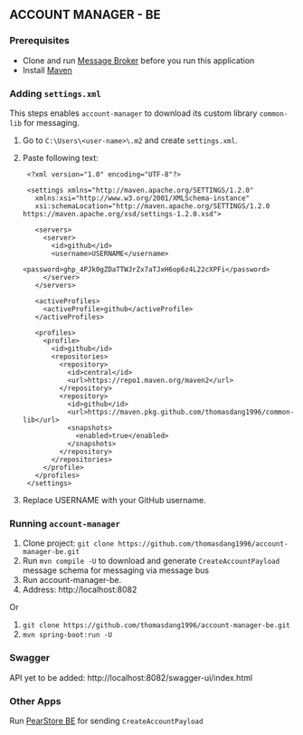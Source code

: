 ## ACCOUNT MANAGER - BE

### Prerequisites

- Clone and run [Message Broker](https://github.com/thomasdang1996/message-broker.git) before you run this application
- Install [Maven](https://www.baeldung.com/install-maven-on-windows-linux-mac)

### Adding `settings.xml`

This steps enables `account-manager` to download its custom library `common-lib` for messaging.

1) Go to `C:\Users\<user-name>\.m2` and create `settings.xml`.
2) Paste following text:

    ```
     <?xml version="1.0" encoding="UTF-8"?>
     
     <settings xmlns="http://maven.apache.org/SETTINGS/1.2.0"
       xmlns:xsi="http://www.w3.org/2001/XMLSchema-instance"
       xsi:schemaLocation="http://maven.apache.org/SETTINGS/1.2.0 https://maven.apache.org/xsd/settings-1.2.0.xsd">
     
       <servers>
         <server>
           <id>github</id>
           <username>USERNAME</username>
           <password>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</password>
         </server>
       </servers>
     
       <activeProfiles>
         <activeProfile>github</activeProfile>
       </activeProfiles>
     
       <profiles>
         <profile>
           <id>github</id>
           <repositories>
             <repository>
               <id>central</id>
               <url>https://repo1.maven.org/maven2</url>
             </repository>
             <repository>
               <id>github</id>
               <url>https://maven.pkg.github.com/thomasdang1996/common-lib</url>
               <snapshots>
                 <enabled>true</enabled>
               </snapshots>
             </repository>
           </repositories>
         </profile>
       </profiles>
     </settings>
    ```

3) Replace USERNAME with your GitHub username.

### Running `account-manager`

1) Clone project: `git clone https://github.com/thomasdang1996/account-manager-be.git`
2) Run `mvn compile -U` to download and generate `CreateAccountPayload` message schema for messaging via message bus
3) Run account-manager-be.
4) Address: http://localhost:8082

Or

1) `git clone https://github.com/thomasdang1996/account-manager-be.git`
2) `mvn spring-boot:run -U`

### Swagger

API yet to be added: http://localhost:8082/swagger-ui/index.html

### Other Apps

Run [PearStore BE]( https://github.com/thomasdang1996/pear-store-be.git) for sending `CreateAccountPayload`


